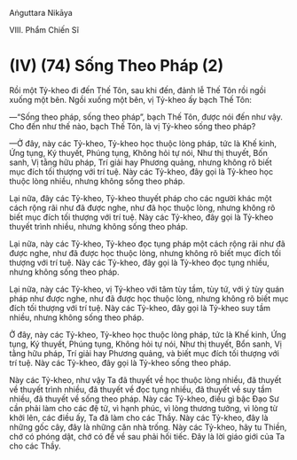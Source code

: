 Aṅguttara Nikāya

VIII. Phẩm Chiến Sĩ

# (IV) (74) Sống Theo Pháp (2)

Rồi một Tỷ-kheo đi đến Thế Tôn, sau khi đến, đảnh lễ Thế Tôn rồi ngồi xuống một bên. Ngồi xuống một bên, vị Tỷ-kheo ấy bạch Thế Tôn:

—“Sống theo pháp, sống theo pháp”, bạch Thế Tôn, được nói đến như vậy. Cho đến như thế nào, bạch Thế Tôn, là vị Tỷ-kheo sống theo pháp?

—Ở đây, này các Tỷ-kheo, Tỷ-kheo học thuộc lòng pháp, tức là Khế kinh, Ứng tụng, Ký thuyết, Phúng tụng, Không hỏi tự nói, Như thị thuyết, Bốn sanh, Vị tằng hữu pháp, Trí giải hay Phương quảng, nhưng không rõ biết mục đích tối thượng với trí tuệ. Này các Tỷ-kheo, đây gọi là Tỷ-kheo học thuộc lòng nhiều, nhưng không sống theo pháp.

Lại nữa, đây các Tỷ-kheo, Tỷ-kheo thuyết pháp cho các người khác một cách rộng rãi như đã được nghe, như đã học thuộc lòng, nhưng không rõ biết mục đích tối thượng với trí tuệ. Này các Tỷ-kheo, đây gọi là Tỷ-kheo thuyết trình nhiều, nhưng không sống theo pháp.

Lại nữa, này các Tỷ-kheo, Tỷ-kheo đọc tụng pháp một cách rộng rãi như đã được nghe, như đã được học thuộc lòng, nhưng không rõ biết mục đích tối thượng với trí tuệ. Này các Tỷ-kheo, đây gọi là Tỷ-kheo đọc tụng nhiều, nhưng không sống theo pháp.

Lại nữa, này các Tỷ-kheo, vị Tỷ-kheo với tâm tùy tầm, tùy tứ, với ý tùy quán pháp như được nghe, như đã được học thuộc lòng, nhưng không rõ biết mục đích tối thượng với trí tuệ. Này các Tỷ-kheo, đây gọi là Tỷ-kheo suy tầm nhiều, nhưng không sống theo pháp.

Ở đây, này các Tỷ-kheo, Tỷ-kheo học thuộc lòng pháp, tức là Khế kinh, Ứng tụng, Ký thuyết, Phúng tụng, Không hỏi tự nói, Như thị thuyết, Bổn sanh, Vị tằng hữu pháp, Trí giải hay Phương quảng, và biết mục đích tối thượng với trí tuệ. Này các Tỷ-kheo, đây gọi là Tỷ-kheo sống theo pháp.

Này các Tỷ-kheo, như vậy Ta đã thuyết về học thuộc lòng nhiều, đã thuyết về thuyết trình nhiều, đã thuyết về đọc tụng nhiều, đã thuyết về suy tầm nhiều, đã thuyết về sống theo pháp. Này các Tỷ-kheo, điều gì bậc Ðạo Sư cần phải làm cho các đệ tử, vì hạnh phúc, vì lòng thương tưởng, vì lòng từ khởi lên, các điều ấy, Ta đã làm cho các Thầy. Này các Tỷ-kheo, đây là những gốc cây, đây là những căn nhà trống. Này các Tỷ-kheo, hãy tu Thiền, chớ có phóng dật, chớ có để về sau phải hối tiếc. Ðây là lời giáo giới của Ta cho các Thầy.

